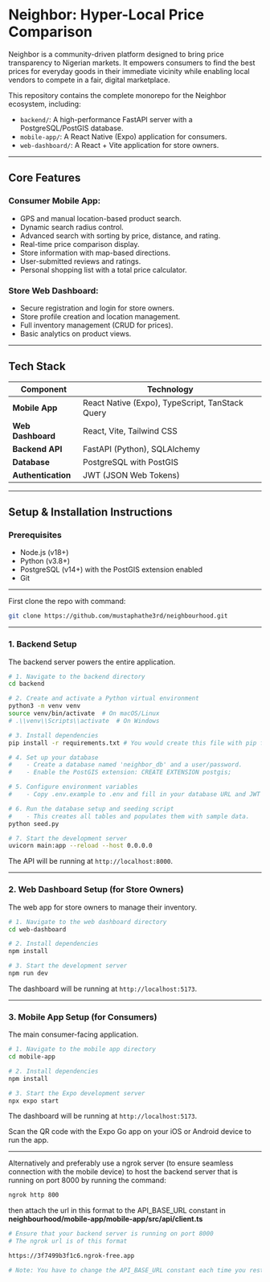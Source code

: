 # Neighbor: Hyper-Local Price Comparison

Neighbor is a community-driven platform designed to bring price transparency to Nigerian markets. It empowers consumers to find the best prices for everyday goods in their immediate vicinity while enabling local vendors to compete in a fair, digital marketplace.

This repository contains the complete monorepo for the Neighbor ecosystem, including:

* `backend/`: A high-performance FastAPI server with a PostgreSQL/PostGIS database.
* `mobile-app/`: A React Native (Expo) application for consumers.
* `web-dashboard/`: A React + Vite application for store owners.

---

## Core Features

### Consumer Mobile App:
* GPS and manual location-based product search.
* Dynamic search radius control.
* Advanced search with sorting by price, distance, and rating.
* Real-time price comparison display.
* Store information with map-based directions.
* User-submitted reviews and ratings.
* Personal shopping list with a total price calculator.

### Store Web Dashboard:
* Secure registration and login for store owners.
* Store profile creation and location management.
* Full inventory management (CRUD for prices).
* Basic analytics on product views.

---

## Tech Stack

| Component | Technology |
|---|---|
| **Mobile App** | React Native (Expo), TypeScript, TanStack Query |
| **Web Dashboard** | React, Vite, Tailwind CSS |
| **Backend API** | FastAPI (Python), SQLAlchemy |
| **Database** | PostgreSQL with PostGIS |
| **Authentication** | JWT (JSON Web Tokens) |

---

## Setup & Installation Instructions

### Prerequisites
* Node.js (v18+)
* Python (v3.8+)
* PostgreSQL (v14+) with the PostGIS extension enabled
* Git

---
First clone the repo with command:
```bash
git clone https://github.com/mustaphathe3rd/neighbourhood.git
```

---

### 1. Backend Setup
The backend server powers the entire application.

```bash
# 1. Navigate to the backend directory
cd backend

# 2. Create and activate a Python virtual environment
python3 -m venv venv
source venv/bin/activate  # On macOS/Linux
# .\\venv\\Scripts\\activate  # On Windows

# 3. Install dependencies
pip install -r requirements.txt # You would create this file with pip freeze > requirements.txt

# 4. Set up your database
#    - Create a database named 'neighbor_db' and a user/password.
#    - Enable the PostGIS extension: CREATE EXTENSION postgis;

# 5. Configure environment variables
#    - Copy .env.example to .env and fill in your database URL and JWT secret key.

# 6. Run the database setup and seeding script
#    - This creates all tables and populates them with sample data.
python seed.py

# 7. Start the development server
uvicorn main:app --reload --host 0.0.0.0
 ```

The API will be running at `http://localhost:8000`.

---

### 2. Web Dashboard Setup (for Store Owners)
The web app for store owners to manage their inventory.

```bash
# 1. Navigate to the web dashboard directory
cd web-dashboard

# 2. Install dependencies
npm install

# 3. Start the development server
npm run dev

```
The dashboard will be running at `http://localhost:5173`.

---

### 3. Mobile App Setup (for Consumers)
The main consumer-facing application.

```bash
# 1. Navigate to the mobile app directory
cd mobile-app

# 2. Install dependencies
npm install

# 3. Start the Expo development server
npx expo start

```

The dashboard will be running at `http://localhost:5173`.

Scan the QR code with the Expo Go app on your iOS or Android device to run the app.


--- 
Alternatively and preferably use a ngrok server (to ensure seamless connection with the mobile device) to host the backend server that is running on port 8000 by running the command:

 ``` bash
 ngrok http 800
 ```
 then attach the url in this format to the API_BASE_URL constant in **neighbourhood/mobile-app/mobile-app/src/api/client.ts**
 ```bash
 # Ensure that your backend server is running on port 8000
 # The ngrok url is of this format
 
 https://3f7499b3f1c6.ngrok-free.app
 
 # Note: You have to change the API_BASE_URL constant each time you restart the ngrok server!!
 ```
